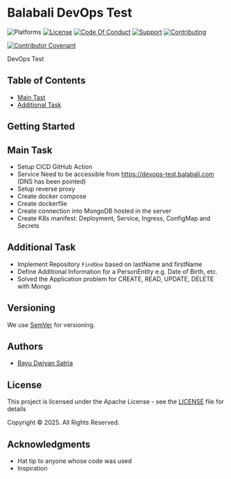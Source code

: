 # Balabali DevOps Test

![Platforms](https://img.shields.io/badge/%20Platforms-Windows%20/%20Linux-blue.svg?style=flat-square")
[![License](https://img.shields.io/badge/%20Licence-MIT-green.svg?style=flat-square)](LICENSE.md)
[![Code Of Conduct](https://img.shields.io/badge/Community-Code%20of%20Conduct-orange.svg?style=flat-squre)](CODE_OF_CONDUCT.md)
[![Support](https://img.shields.io/badge/Community-Support-red.svg?style=flat-square)](SUPPORT.md)
[![Contributing](https://img.shields.io/badge/%20Community-Contribution-yellow.svg?style=flat-square)](CONTRIBUTING.md)

[![Contributor Covenant](https://img.shields.io/badge/Contributor%20Covenant-v1.4%20adopted-ff69b4.svg)](CODE_OF_CONDUCT.md)

DevOps Test

## Table of Contents

- [Main Tast](#maintask)
- [Additional Task](#additionaltask])

## Getting Started

## Main Task

- Setup CICD GitHub Action
- Service Need to be accessible from https://devops-test.balabali.com (DNS has been pointed)
- Setup reverse proxy
- Create docker compose
- Create dockerfile
- Create connection into MongoDB hosted in the server
- Create K8s manifest: Deployment, Service, Ingress, ConfigMap and Secrets

## Additional Task

- Implement Repository `FindOne` based on lastName and firstName
- Define Additional Information for a PersonEntity e.g. Date of Birth, etc.
- Solved the Application problem for CREATE, READ, UPDATE, DELETE with Mongo

## Versioning

We use [SemVer](http://semver.org/) for versioning.

## Authors

- [Bayu Dwiyan Satria](https://github.com/bayudwiyansatria)

## License

This project is licensed under the Apache License - see the [LICENSE](LICENSE) file for details

<p> Copyright &copy; 2025. All Rights Reserved.

## Acknowledgments

- Hat tip to anyone whose code was used
- Inspiration
